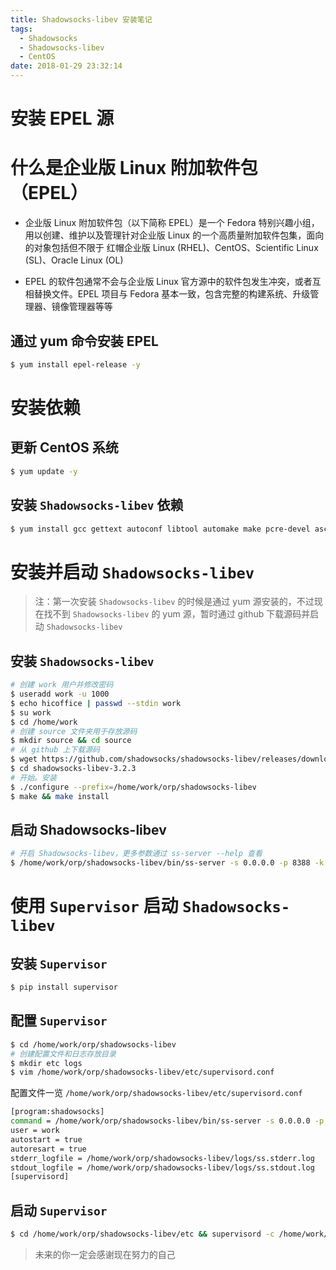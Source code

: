 ```yaml
---
title: Shadowsocks-libev 安装笔记
tags:
  - Shadowsocks
  - Shadowsocks-libev
  - CentOS
date: 2018-01-29 23:32:14
---
```



# 安装 EPEL 源

# 什么是企业版 Linux 附加软件包（EPEL）
- 企业版 Linux 附加软件包（以下简称 EPEL）是一个 Fedora 特别兴趣小组，用以创建、维护以及管理针对企业版 Linux 的一个高质量附加软件包集，面向的对象包括但不限于 红帽企业版 Linux (RHEL)、CentOS、Scientific Linux (SL)、Oracle Linux (OL)

- EPEL 的软件包通常不会与企业版 Linux 官方源中的软件包发生冲突，或者互相替换文件。EPEL 项目与 Fedora 基本一致，包含完整的构建系统、升级管理器、镜像管理器等等

## 通过 yum 命令安装 EPEL

```bash
$ yum install epel-release -y
```

# 安装依赖

## 更新 CentOS 系统

```bash
$ yum update -y
```

## 安装 `Shadowsocks-libev` 依赖

```bash
$ yum install gcc gettext autoconf libtool automake make pcre-devel asciidoc xmlto c-ares-devel libev-devel libsodium-devel mbedtls-devel -y
```

# 安装并启动 `Shadowsocks-libev`

> 注：第一次安装 `Shadowsocks-libev` 的时候是通过 yum 源安装的，不过现在找不到 `Shadowsocks-libev` 的 yum 源，暂时通过 github 下载源码并启动 `Shadowsocks-libev`

## 安装 `Shadowsocks-libev`

```bash
# 创建 work 用户并修改密码
$ useradd work -u 1000
$ echo hicoffice | passwd --stdin work
$ su work
$ cd /home/work
# 创建 source 文件夹用于存放源码
$ mkdir source && cd source
# 从 github 上下载源码
$ wget https://github.com/shadowsocks/shadowsocks-libev/releases/download/v3.2.3/shadowsocks-libev-3.2.3.tar.gz
$ cd shadowsocks-libev-3.2.3
# 开始。安装
$ ./configure --prefix=/home/work/orp/shadowsocks-libev
$ make && make install
```

## 启动 Shadowsocks-libev

```bash
# 开启 Shadowsocks-libev，更多参数通过 ss-server --help 查看
$ /home/work/orp/shadowsocks-libev/bin/ss-server -s 0.0.0.0 -p 8388 -k password -m rc4-md5 &
```

<!-- more -->

# 使用 `Supervisor` 启动 `Shadowsocks-libev`

## 安装 `Supervisor`

```bash
$ pip install supervisor
```

## 配置 `Supervisor`

```bash
$ cd /home/work/orp/shadowsocks-libev
# 创建配置文件和日志存放目录
$ mkdir etc logs
$ vim /home/work/orp/shadowsocks-libev/etc/supervisord.conf
```

配置文件一览 `/home/work/orp/shadowsocks-libev/etc/supervisord.conf`

```bash
[program:shadowsocks]
command = /home/work/orp/shadowsocks-libev/bin/ss-server -s 0.0.0.0 -p 8388 -k password -m rc4-md5 > /dev/null 2>&1 &
user = work
autostart = true
autoresart = true
stderr_logfile = /home/work/orp/shadowsocks-libev/logs/ss.stderr.log
stdout_logfile = /home/work/orp/shadowsocks-libev/logs/ss.stdout.log
[supervisord]
```

## 启动 `Supervisor`

```bash
$ cd /home/work/orp/shadowsocks-libev/etc && supervisord -c /home/work/orp/shadowsocks-libev/etc/supervisord.conf
```

> 未来的你一定会感谢现在努力的自己
